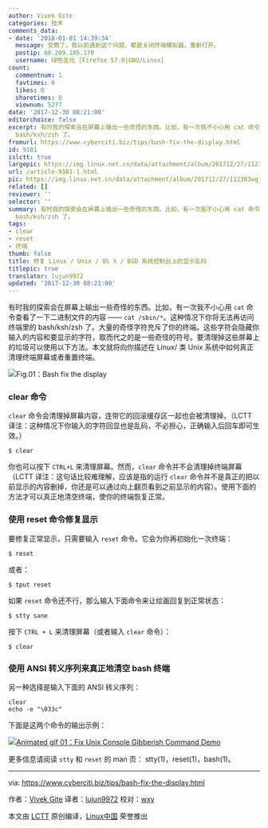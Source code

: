```yaml
---
author: Vivek Gite
categories: 技术
comments_data:
- date: '2018-01-01 14:39:34'
  message: 受教了。我以前遇到这个问题，都是关闭终端模拟器，重新打开。
  postip: 60.209.105.170
  username: 绿色圣光 [Firefox 57.0|GNU/Linux]
count:
  commentnum: 1
  favtimes: 0
  likes: 0
  sharetimes: 0
  viewnum: 5277
date: '2017-12-30 08:21:00'
editorchoice: false
excerpt: 有时我的探索会在屏幕上输出一些奇怪的东西。比如，有一次我不小心用 cat 命令查看了一下二进制文件的内容 —— cat /sbin/*。这种情况下你将无法再访问终端里的
  bash/ksh/zsh 了。
fromurl: https://www.cyberciti.biz/tips/bash-fix-the-display.html
id: 9181
islctt: true
largepic: https://img.linux.net.cn/data/attachment/album/201712/27/112303wgjngceelpjjj1gx.png
url: /article-9181-1.html
pic: https://img.linux.net.cn/data/attachment/album/201712/27/112303wgjngceelpjjj1gx.png.thumb.jpg
related: []
reviewer: ''
selector: ''
summary: 有时我的探索会在屏幕上输出一些奇怪的东西。比如，有一次我不小心用 cat 命令查看了一下二进制文件的内容 —— cat /sbin/*。这种情况下你将无法再访问终端里的
  bash/ksh/zsh 了。
tags:
- clear
- reset
- 终端
thumb: false
title: 修复 Linux / Unix / OS X / BSD 系统控制台上的显示乱码
titlepic: true
translator: lujun9972
updated: '2017-12-30 08:21:00'
---
```


有时我的探索会在屏幕上输出一些奇怪的东西。比如，有一次我不小心用 `cat` 命令查看了一下二进制文件的内容 —— `cat /sbin/*`。这种情况下你将无法再访问终端里的 bash/ksh/zsh 了。大量的奇怪字符充斥了你的终端。这些字符会隐藏你输入的内容和要显示的字符，取而代之的是一些奇怪的符号。要清理掉这些屏幕上的垃圾可以使用以下方法。本文就将向你描述在 Linux/ 类 Unix 系统中如何真正清理终端屏幕或者重置终端。


![Fig.01：Bash fix the display](https://img.linux.net.cn/data/attachment/album/201712/27/112303wgjngceelpjjj1gx.png)


### clear 命令


`clear` 命令会清理掉屏幕内容，连带它的回滚缓存区一起也会被清理掉。（LCTT 译注：这种情况下你输入的字符回显也是乱码，不必担心，正确输入后回车即可生效。）



```
$ clear

```

你也可以按下 `CTRL+L` 来清理屏幕。然而，`clear` 命令并不会清理掉终端屏幕（LCTT 译注：这句话比较难理解，应该是指的运行 `clear` 命令并不是真正的把以前显示的内容删掉，你还是可以通过向上翻页看到之前显示的内容）。使用下面的方法才可以真正地清空终端，使你的终端恢复正常。


### 使用 reset 命令修复显示


要修复正常显示，只需要输入 `reset` 命令。它会为你再初始化一次终端：



```
$ reset

```

或者：



```
$ tput reset

```

如果 `reset` 命令还不行，那么输入下面命令来让绘画回复到正常状态：



```
$ stty sane

```

按下 `CTRL + L` 来清理屏幕（或者输入 `clear` 命令）：



```
$ clear

```

### 使用 ANSI 转义序列来真正地清空 bash 终端


另一种选择是输入下面的 ANSI 转义序列：



```
clear
echo -e "\033c"

```

下面是这两个命令的输出示例：


[![Animated gif 01：Fix Unix Console Gibberish Command Demo](https://img.linux.net.cn/data/attachment/album/201712/27/112303f68ajja8aaa7ad7c.gif)](https://www.cyberciti.biz/tips/bash-fix-the-display.html/unix-linux-console-gibberish)


更多信息请阅读 `stty` 和 `reset` 的 man 页： stty(1)，reset(1)，bash(1)。




---


via: <https://www.cyberciti.biz/tips/bash-fix-the-display.html>


作者：[Vivek Gite](https://www.cyberciti.biz) 译者：[lujun9972](https://github.com/lujun9972) 校对：[wxy](https://github.com/wxy)


本文由 [LCTT](https://github.com/LCTT/TranslateProject) 原创编译，[Linux中国](https://linux.cn/) 荣誉推出